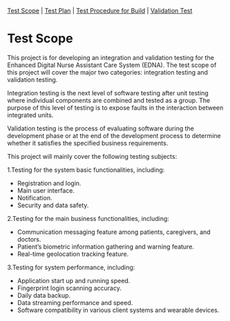 [Test Scope](index.md) | [Test Plan](test_plan.md) | [Test Procedure for Build](test_procedure.md) | [Validation Test](validation_test.md)

# Test Scope

This project is for developing an integration and validation testing for the Enhanced Digital Nurse Assistant Care System (EDNA). The test scope of this project will cover the major two categories: integration testing and validation testing.

Integration testing is the next level of software testing after unit testing where individual components are combined and tested as a group. The purpose of this level of testing is to expose faults in the interaction between integrated units.

Validation testing is the process of evaluating software during the development phase or at the end of the development process to determine whether it satisfies the specified business requirements.

This project will mainly cover the following testing subjects:

1.Testing for the system basic functionalities, including:

- Registration and login.
- Main user interface.
- Notification.
- Security and data safety.

2.Testing for the main business functionalities, including:

- Communication messaging feature among patients, caregivers, and doctors.
- Patient’s biometric information gathering and warning feature.
- Real-time geolocation tracking feature.

3.Testing for system performance, including:

- Application start up and running speed.
- Fingerprint login scanning accuracy.
- Daily data backup.
- Data streaming performance and speed.
- Software compatibility in various client systems and wearable devices.